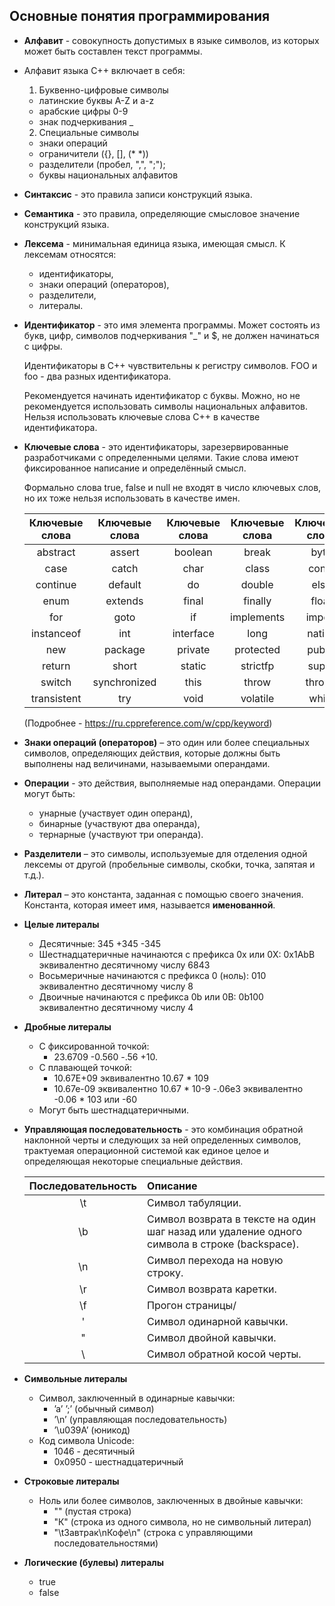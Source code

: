 <h2>Основные понятия программирования</h2>

- **Алфавит** - совокупность допустимых в языке символов, из которых может быть составлен текст программы.

 - Алфавит языка C++ включает в себя:
    1. Буквенно-цифровые символы
     - латинские буквы A-Z и a-z
     - арабские цифры 0-9
     - знак подчеркивания _ 
    2. Специальные символы
     - знаки операций
     - ограничители ({}, [], (* *))
     - разделители (пробел, ",", ";");
     - буквы национальных алфавитов
- **Синтаксис** - это правила записи конструкций языка.

- **Семантика** - это правила, определяющие смысловое значение конструкций языка.

- **Лексема** - минимальная единица языка, имеющая смысл.
  К лексемам относятся:
  - идентификаторы,
  - знаки операций (операторов),
  - разделители,
  - литералы.

- **Идентификатор** - это имя элемента программы.
  Может состоять из букв, цифр, символов подчеркивания "_" и $, не должен начинаться с цифры.
  
  Идентификаторы в C++ чувствительны к регистру символов. FOO и foo - два разных идентификатора.
  
  Рекомендуется начинать идентификатор с буквы. Можно, но не
  рекомендуется использовать символы национальных алфавитов. Нельзя
  использовать ключевые слова C++ в качестве идентификатора.
  
- **Ключевые слова** - это идентификаторы, зарезервированные разработчиками с определенными целями.
  Такие слова имеют фиксированное написание
  и определённый смысл. 
  
  Формально слова true, false и null не входят в число ключевых слов, но их
  тоже нельзя использовать в качестве имен.
  
  | Ключевые слова| Ключевые слова| Ключевые слова| Ключевые слова|Ключевые слова|
  | :-----------: | :-----------: | :-----------: | :-----------: | :----------: |
  | abstract      | assert        | boolean       | break         | byte         |
  | case          | catch         | char          | class         | const        |
  | continue      | default       | do            | double        | else         |
  | enum          | extends       | final         | finally       | float        |
  | for           | goto          | if            | implements    | import       |
  | instanceof    | int           | interface     | long          | native       |
  | new           | package       | private       | protected     | public       |
  | return        | short         | static        | strictfp      | super        |
  | switch        | synchronized  | this          | throw         | throws       |
  | transistent   | try           | void          | volatile      | while        |
  
  (Подробнее - https://ru.cppreference.com/w/cpp/keyword)
  
- **Знаки операций (операторов)** – это один
  или более специальных символов,
  определяющих действия, которые должны
  быть выполнены над величинами,
  называемыми операндами.
  
- **Операции** - это действия, выполняемые
  над операндами.
  Операции могут быть:
  - унарные (участвует один операнд),
  - бинарные (участвуют два операнда),
  - тернарные (участвуют три операнда).
  
- **Разделители** – это символы, используемые
  для отделения одной лексемы от другой
  (пробельные символы, скобки, точка, запятая
  и т.д.).
  
- **Литерал** – это константа, заданная с
  помощью своего значения.
  Константа, которая имеет имя, называется
  **именованной**.
  
- **Целые литералы**
  - Десятичные:
  345 +345 -345
  - Шестнадцатеричные начинаются с префикса 0x или 0X:
  0x1AbB эквивалентно десятичному числу 6843
  - Восьмеричные начинаются с префикса 0 (ноль):
  010 эквивалентно десятичному числу 8
  - Двоичные начинаются с префикса 0b или 0B:
  0b100 эквивалентно десятичному числу 4
  
- **Дробные литералы**
  - С фиксированной точкой:
    - 23.6709 -0.560 -.56 +10.
  - С плавающей точкой:
    - 10.67Е+09 эквивалентно 10.67 * 109
    - 10.67е-09 эквивалентно 10.67 * 10-9
  -.06е3 эквивалентно -0.06 * 103
  или -60
  - Могут быть шестнадцатеричными.
  
- **Управляющая последовательность** - это
  комбинация обратной наклонной черты и
  следующих за ней определенных символов,
  трактуемая операционной системой как
  единое целое и определяющая некоторые
  специальные действия.
  
  | Последовательность| Описание|
  | :-----------: | :----------- |
  | \t      | Символ табуляции.|
  | \b      | Символ возврата в тексте на один шаг назад или удаление одного символа в строке (backspace).|
  | \n      | Символ перехода на новую строку.|
  | \r      | Символ возврата каретки.|
  | \f      | Прогон страницы/|
  | \'      | Символ одинарной кавычки.|
  | \"      | Символ двойной кавычки.|
  | \\      | Символ обратной косой черты.|
  
- **Символьные литералы**
  - Символ, заключенный в одинарные кавычки:
    - ’a’ ’;’ (обычный символ)
    - ’\n’ (управляющая последовательность)
    - ’\u039A’ (юникод)
  - Код символа Unicode:
    - 1046 - десятичный
    - 0x0950 - шестнадцатеричный
	
- **Строковые литералы**
  - Ноль или более символов, заключенных в двойные
    кавычки:
    - "" (пустая строка)
    - "К" (строка из одного символа, но не символьный
    литерал)
    - "\tЗавтрак\nКофе\n" (строка с управляющими
    последовательностями)
	
- **Логические (булевы) литералы** 
  - true
  - false

  
